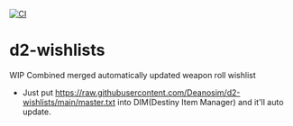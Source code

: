 [![CI](https://github.com/Deanosim/d2-wishlists/actions/workflows/build.yml/badge.svg)](https://github.com/Deanosim/d2-wishlists/actions/workflows/build.yml)
# d2-wishlists
WIP Combined merged automatically updated weapon roll wishlist
- Just put https://raw.githubusercontent.com/Deanosim/d2-wishlists/main/master.txt into DIM(Destiny Item Manager) and it'll auto update.
